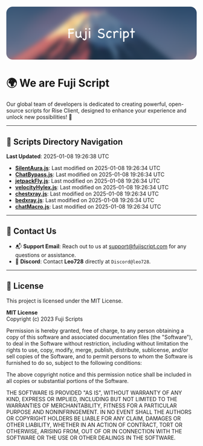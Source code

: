 ![Banner](.github/b.webp)

# 🌍 **We are Fuji Script**

Our global team of developers is dedicated to creating powerful, open-source scripts for Rise Client, designed to enhance your experience and unlock new possibilities! 🌟

---
<!-- SCRIPTS_NAVIGATION_START -->
## 📂 **Scripts Directory Navigation**

**Last Updated**: 2025-01-08 19:26:38 UTC

- **[SilentAura.js](scripts/SilentAura.js)**: Last modified on 2025-01-08 19:26:34 UTC
- **[ChatBypass.js](scripts/ChatBypass.js)**: Last modified on 2025-01-08 19:26:34 UTC
- **[jetpackFly.js](scripts/jetpackFly.js)**: Last modified on 2025-01-08 19:26:34 UTC
- **[velocityHylex.js](scripts/velocityHylex.js)**: Last modified on 2025-01-08 19:26:34 UTC
- **[chestxray.js](scripts/chestxray.js)**: Last modified on 2025-01-08 19:26:34 UTC
- **[bedxray.js](scripts/bedxray.js)**: Last modified on 2025-01-08 19:26:34 UTC
- **[chatMacro.js](scripts/chatMacro.js)**: Last modified on 2025-01-08 19:26:34 UTC

<!-- SCRIPTS_NAVIGATION_END -->

---

## 💬 **Contact Us**  
- 📬 **Support Email**: Reach out to us at [support@fujiscript.com](mailto:support@fujiscript.com) for any questions or assistance.  
- 💬 **Discord**: Contact **Leo728** directly at `Discord@leo728`.

---

## 📜 **License**

This project is licensed under the MIT License.  

**MIT License**  
Copyright (c) 2023 Fuji Scripts  

Permission is hereby granted, free of charge, to any person obtaining a copy of this software and associated documentation files (the "Software"), to deal in the Software without restriction, including without limitation the rights to use, copy, modify, merge, publish, distribute, sublicense, and/or sell copies of the Software, and to permit persons to whom the Software is furnished to do so, subject to the following conditions:  

The above copyright notice and this permission notice shall be included in all copies or substantial portions of the Software.  

THE SOFTWARE IS PROVIDED "AS IS", WITHOUT WARRANTY OF ANY KIND, EXPRESS OR IMPLIED, INCLUDING BUT NOT LIMITED TO THE WARRANTIES OF MERCHANTABILITY, FITNESS FOR A PARTICULAR PURPOSE AND NONINFRINGEMENT. IN NO EVENT SHALL THE AUTHORS OR COPYRIGHT HOLDERS BE LIABLE FOR ANY CLAIM, DAMAGES OR OTHER LIABILITY, WHETHER IN AN ACTION OF CONTRACT, TORT OR OTHERWISE, ARISING FROM, OUT OF OR IN CONNECTION WITH THE SOFTWARE OR THE USE OR OTHER DEALINGS IN THE SOFTWARE.  

